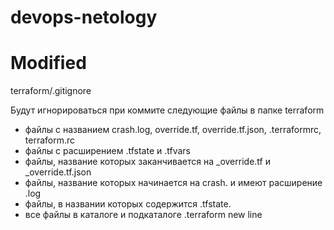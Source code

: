 # devops-netology
# Modified

terraform/.gitignore

Будут игнорироваться при коммите следующие файлы в папке terraform
- файлы с названием crash.log, override.tf, override.tf.json, .terraformrc, terraform.rc
- файлы с расширением .tfstate и .tfvars
- файлы, название которых заканчивается на _override.tf и _override.tf.json
- файлы, название которых начинается на crash. и имеют расширение .log
- файлы, в названии которых содержится .tfstate.
- все файлы в каталоге и подкаталоге .terraform
new line
